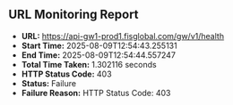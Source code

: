 ## URL Monitoring Report

- **URL:** https://api-gw1-prod1.fisglobal.com/gw/v1/health
- **Start Time:** 2025-08-09T12:54:43.255131
- **End Time:** 2025-08-09T12:54:44.557247
- **Total Time Taken:** 1.302116 seconds
- **HTTP Status Code:** 403
- **Status:** Failure
- **Failure Reason:** HTTP Status Code: 403
